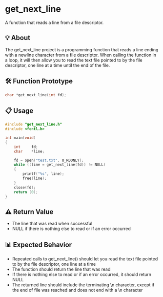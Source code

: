 # get_next_line

A function that reads a line from a file descriptor.

## 💡 About
The get_next_line project is a programming function that reads a line ending with a newline character from a file descriptor. When calling the function in a loop, it will then allow you to read the text file pointed to by the file descriptor, one line at a time until the end of the file.

## 🛠️ Function Prototype
```c
char *get_next_line(int fd);
```
## 📋 Usage
```c
#include "get_next_line.h"
#include <fcntl.h>

int main(void)
{
    int     fd;
    char    *line;

    fd = open("test.txt", O_RDONLY);
    while ((line = get_next_line(fd)) != NULL)
    {
        printf("%s", line);
        free(line);
    }
    close(fd);
    return (0);
}
```

## ⚠️ Return Value
* The line that was read when successful
* NULL if there is nothing else to read or if an error occurred

## 📊 Expected Behavior
* Repeated calls to get_next_line() should let you read the text file pointed to by the file descriptor, one line at a time
* The function should return the line that was read
* If there is nothing else to read or if an error occurred, it should return NULL
* The returned line should include the terminating \n character, except if the end of file was reached and does not end with a \n character